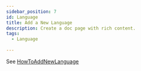 ```yaml
---
sidebar_position: 7
id: Language
title: Add a New Language
description: Create a doc page with rich content.
tags:
  - Language
  
---
```

See [HowToAddNewLanguage](https://github.com/Stirling-Tools/Stirling-PDF/blob/main/HowToAddNewLanguage.md)

